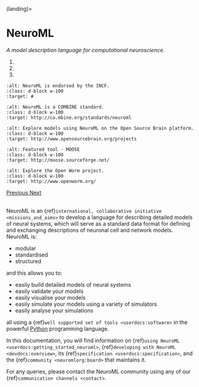 (landing)=
# NeuroML

*A model description language for computational neuroscience.*

<!-- be careful with the indentation -->

<div id="carousel-neuroml" class="carousel slide" data-ride="carousel">
  <ol class="carousel-indicators">
    <li data-target="#carousel-neuroml" data-slide-to="0" class="active"></li>
    <li data-target="#carousel-neuroml" data-slide-to="1"></li>
    <li data-target="#carousel-neuroml" data-slide-to="2"></li>
  </ol>
  <div class="carousel-inner">
    <div class="carousel-item active">

```{image} images/slider/endorsed.png
:alt: NeuroML is endorsed by the INCF.
:class: d-block w-100
:target: #
```

  </div>
<div class="carousel-item">

```{image} images/slider/combine.png
:alt: NeuroML is a COMBINE standard.
:class: d-block w-100
:target: http://co.mbine.org/standards/neuroml
```

  </div>
<div class="carousel-item">

```{image} images/slider/osbnivo_mod2.png
:alt: Explore models using NeuroML on the Open Source Brain platform.
:class: d-block w-100
:target: http://www.opensourcebrain.org/projects
```

  </div>
<div class="carousel-item">

```{image} images/slider/moose_mod.png
:alt: Featured tool - MOOSE
:class: d-block w-100
:target: http://moose.sourceforge.net/
```

  </div>
<div class="carousel-item">

```{image} images/slider/openworm2-mod.png
:alt: Explore the Open Worm project.
:class: d-block w-100
:target: http://www.openworm.org/
```

  </div>
</div>
<a class="carousel-control-prev" href="#carousel-neuroml" role="button" data-slide="prev">
  <span class="carousel-control-prev-icon" aria-hidden="true"></span>
  <span class="sr-only">Previous</span>
</a>
<a class="carousel-control-next" href="#carousel-neuroml" role="button" data-slide="next">
  <span class="carousel-control-next-icon" aria-hidden="true"></span>
  <span class="sr-only">Next</span>
</a>
</div>
<br />


NeuroML is an {ref}`international, collaborative initiative <missions_and_aims>` to develop a language for describing detailed models of neural systems, which will serve as a standard data format for defining and exchanging descriptions of neuronal cell and network models.
NeuroML is:

- modular
- standardised
- structured

and this allows you to:

- easily build detailed models of neural systems
- easily validate your models
- easily visualise your models
- easily simulate your models using a variety of simulators
- easily analyse your simulations

all using a {ref}`well supported set of tools <userdocs:software>` in the powerful [Python](https://www.python.org) programming language.

In this documentation, you will find information on {ref}`using NeuroML <userdocs:getting_started_neuroml>`, {ref}`developing with NeuroML <devdocs:overview>`, its {ref}`specification <userdocs:specification>`, and the {ref}`community <neuromlorg:board>` that maintains it.

For any queries, please contact the NeuroML community using any of our {ref}`communication channels <contact>`.
